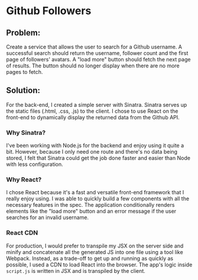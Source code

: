 # Github Followers

## Problem:
Create a service that allows the user to search for a Github username. A successful search should return the username, follower count and the first page of followers' avatars. A "load more" button should fetch the next page of results. The button should no longer display when there are no more pages to fetch.

## Solution:
For the back-end, I created a simple server with Sinatra. Sinatra  serves up the static files (.html, .css, .js) to the client. I chose to use React on the front-end to dynamically display the returned data from the Github API.

### Why Sinatra?
I've been working with Node.js for the backend and enjoy using it quite a bit. However, because I only need one route and there's no data being stored, I felt that Sinatra could get the job done faster and easier than Node with less configuration.

### Why React?
I chose React because it's a fast and versatile front-end framework that I really enjoy using. I was able to quickly build a few components with all the necessary features in the spec. The application conditionally renders elements like the "load more" button and an error message if the user searches for an invalid username.

### React CDN
For production, I would prefer to transpile my JSX on the server side and minify and concatenate all the generated JS into one file using a tool like Webpack. Instead, as a trade-off to get up and running as quickly as possible, I used a CDN to load React into the browser. The app's logic inside `script.js` is written in JSX and is transpiled by the client.